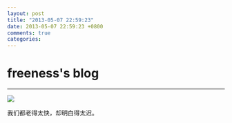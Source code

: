 ```yaml
---
layout: post
title: "2013-05-07 22:59:23"
date: 2013-05-07 22:59:23 +0800
comments: true
categories: 
---
```


# freeness's blog

----------

![](http://okqmqrbgo.bkt.clouddn.com/201305072259231.jpg)

>
我们都老得太快，却明白得太迟。
